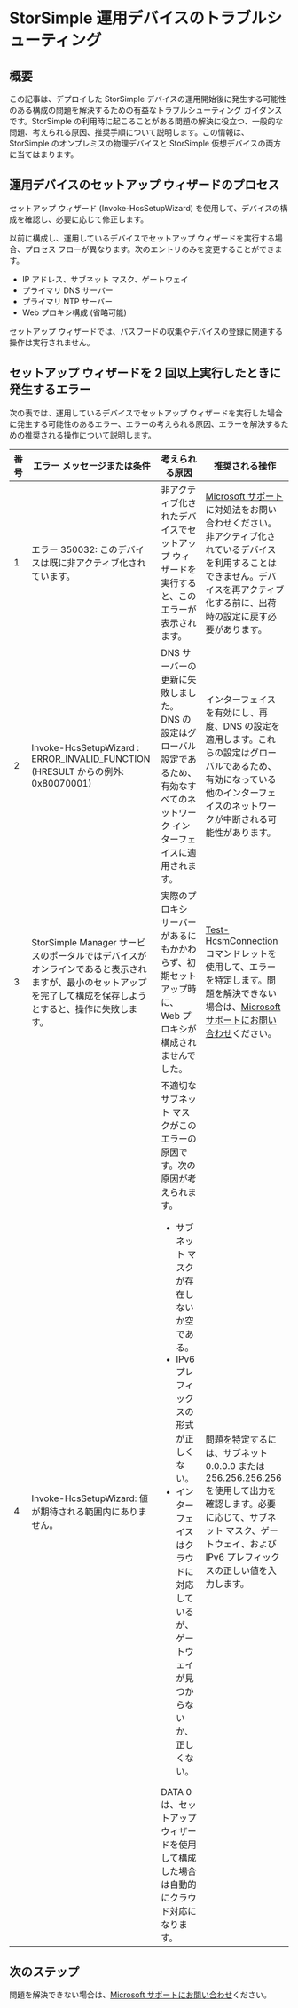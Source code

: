 <properties 
   pageTitle="StorSimple 運用デバイスのトラブルシューティング"
   description="運用している StorSimple デバイスに発生するエラーを診断して修正する方法について説明します。"
   services="storsimple"
   documentationCenter="NA"
   authors="SharS"
   manager="adinah"
   editor="tysonn" />
<tags 
   ms.service="storsimple"
   ms.devlang="NA"
   ms.topic="article"
   ms.tgt_pltfrm="NA"
   ms.workload="TBD"
   ms.date="04/09/2015"
   ms.author="v-sharos" />

# StorSimple 運用デバイスのトラブルシューティング

## 概要

この記事は、デプロイした StorSimple デバイスの運用開始後に発生する可能性のある構成の問題を解決するための有益なトラブルシューティング ガイダンスです。StorSimple の利用時に起こることがある問題の解決に役立つ、一般的な問題、考えられる原因、推奨手順について説明します。この情報は、StorSimple のオンプレミスの物理デバイスと StorSimple 仮想デバイスの両方に当てはまります。

## 運用デバイスのセットアップ ウィザードのプロセス

セットアップ ウィザード (Invoke-HcsSetupWizard) を使用して、デバイスの構成を確認し、必要に応じて修正します。

以前に構成し、運用しているデバイスでセットアップ ウィザードを実行する場合、プロセス フローが異なります。次のエントリのみを変更することができます。

- IP アドレス、サブネット マスク、ゲートウェイ
- プライマリ DNS サーバー
- プライマリ NTP サーバー
- Web プロキシ構成 (省略可能)

セットアップ ウィザードでは、パスワードの収集やデバイスの登録に関連する操作は実行されません。

## セットアップ ウィザードを 2 回以上実行したときに発生するエラー

次の表では、運用しているデバイスでセットアップ ウィザードを実行した場合に発生する可能性のあるエラー、エラーの考えられる原因、エラーを解決するための推奨される操作について説明します。

| 番号 | エラー メッセージまたは条件 | 考えられる原因 | 推奨される操作 |
| --- | -------------------------- | --------------- | ------------------ |
| 1 | エラー 350032: このデバイスは既に非アクティブ化されています。 | 非アクティブ化されたデバイスでセットアップ ウィザードを実行すると、このエラーが表示されます。 | [Microsoft サポート](https://msdn.microsoft.com/library/azure/dn757750.aspx)に対処法をお問い合わせください。非アクティブ化されているデバイスを利用することはできません。デバイスを再アクティブ化する前に、出荷時の設定に戻す必要があります。 |
| 2 | Invoke-HcsSetupWizard : ERROR_INVALID_FUNCTION (HRESULT からの例外: 0x80070001) | DNS サーバーの更新に失敗しました。DNS の設定はグローバル設定であるため、有効なすべてのネットワーク インターフェイスに適用されます。 | インターフェイスを有効にし、再度、DNS の設定を適用します。これらの設定はグローバルであるため、有効になっている他のインターフェイスのネットワークが中断される可能性があります。 |
| 3 | StorSimple Manager サービスのポータルではデバイスがオンラインであると表示されますが、最小のセットアップを完了して構成を保存しようとすると、操作に失敗します。 | 実際のプロキシ サーバーがあるにもかかわらず、初期セットアップ時に、Web プロキシが構成されませんでした。 | [Test-HcsmConnection](https://msdn.microsoft.com/library/azure/eedae62d-0957-4005-b346-9248724f90e0#sec05) コマンドレットを使用して、エラーを特定します。問題を解決できない場合は、[Microsoft サポートにお問い合わせ](https://msdn.microsoft.com/library/azure/dn757750.aspx)ください。 |
| 4 | Invoke-HcsSetupWizard: 値が期待される範囲内にありません。 | 不適切なサブネット マスクがこのエラーの原因です。次の原因が考えられます。<ul><li>サブネット マスクが存在しないか空である。</li><li>IPv6 プレフィックスの形式が正しくない。</li><li>インターフェイスはクラウドに対応しているが、ゲートウェイが見つからないか、正しくない。</li></ul>DATA 0 は、セットアップ ウィザードを使用して構成した場合は自動的にクラウド対応になります。 | 問題を特定するには、サブネット 0.0.0.0 または 256.256.256.256 を使用して出力を確認します。必要に応じて、サブネット マスク、ゲートウェイ、および IPv6 プレフィックスの正しい値を入力します。 |
 
## 次のステップ
問題を解決できない場合は、[Microsoft サポートにお問い合わせ](https://msdn.microsoft.com/library/azure/dn757750.aspx)ください。

<!---HONumber=July15_HO2-->